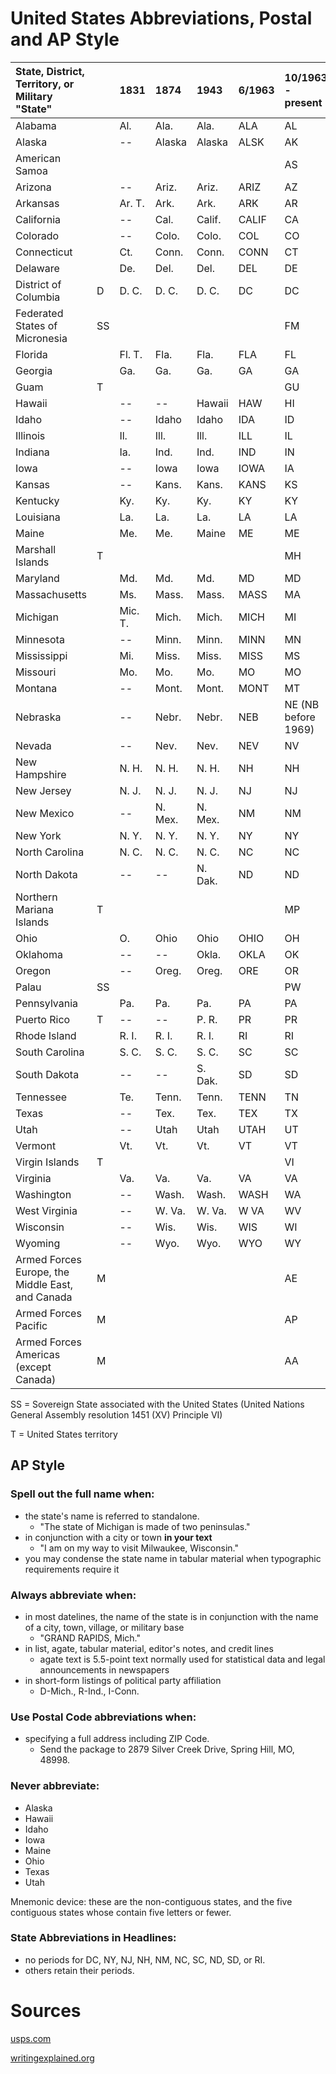 # United States Abbreviations, Postal and AP Style

| State, District, Territory, or Military "State"  |    | 1831    | 1874    | 1943    | 6/1963 | 10/1963 - present   | AP Style |
|:-------------------------------------------------|:---|:--------|:--------|:--------|:-------|:--------------------|:---------|
| Alabama                                          |    | Al.     | Ala.    | Ala.    | ALA    | AL                  | Ala.     |
| Alaska                                           |    | --      | Alaska  | Alaska  | ALSK   | AK                  | Alaska   |
| American Samoa                                   |    |         |         |         |        | AS                  |          |
| Arizona                                          |    | --      | Ariz.   | Ariz.   | ARIZ   | AZ                  | Ariz.    |
| Arkansas                                         |    | Ar. T.  | Ark.    | Ark.    | ARK    | AR                  | Ark.     |
| California                                       |    | --      | Cal.    | Calif.  | CALIF  | CA                  | Calif.   |
| Colorado                                         |    | --      | Colo.   | Colo.   | COL    | CO                  | Colo.    |
| Connecticut                                      |    | Ct.     | Conn.   | Conn.   | CONN   | CT                  | Conn.    |
| Delaware                                         |    | De.     | Del.    | Del.    | DEL    | DE                  | Del.     |
| District of Columbia                             | D  | D. C.   | D. C.   | D. C.   | DC     | DC                  | D.C.     |
| Federated States of Micronesia                   | SS |         |         |         |        | FM                  |          |
| Florida                                          |    | Fl. T.  | Fla.    | Fla.    | FLA    | FL                  | Fla.     |
| Georgia                                          |    | Ga.     | Ga.     | Ga.     | GA     | GA                  | Ga.      |
| Guam                                             | T  |         |         |         |        | GU                  |          |
| Hawaii                                           |    | --      | --      | Hawaii  | HAW    | HI                  | Hawaii   |
| Idaho                                            |    | --      | Idaho   | Idaho   | IDA    | ID                  | Idaho    |
| Illinois                                         |    | Il.     | Ill.    | Ill.    | ILL    | IL                  | Ill.     |
| Indiana                                          |    | Ia.     | Ind.    | Ind.    | IND    | IN                  | Ind.     |
| Iowa                                             |    | --      | Iowa    | Iowa    | IOWA   | IA                  | Iowa     |
| Kansas                                           |    | --      | Kans.   | Kans.   | KANS   | KS                  | Kan.     |
| Kentucky                                         |    | Ky.     | Ky.     | Ky.     | KY     | KY                  | Ky.      |
| Louisiana                                        |    | La.     | La.     | La.     | LA     | LA                  | La.      |
| Maine                                            |    | Me.     | Me.     | Maine   | ME     | ME                  | Maine    |
| Marshall Islands                                 | T  |         |         |         |        | MH                  |          |
| Maryland                                         |    | Md.     | Md.     | Md.     | MD     | MD                  | Md.      |
| Massachusetts                                    |    | Ms.     | Mass.   | Mass.   | MASS   | MA                  | Mass.    |
| Michigan                                         |    | Mic. T. | Mich.   | Mich.   | MICH   | MI                  | Mich.    |
| Minnesota                                        |    | --      | Minn.   | Minn.   | MINN   | MN                  | Minn.    |
| Mississippi                                      |    | Mi.     | Miss.   | Miss.   | MISS   | MS                  | Miss.    |
| Missouri                                         |    | Mo.     | Mo.     | Mo.     | MO     | MO                  | Mo.      |
| Montana                                          |    | --      | Mont.   | Mont.   | MONT   | MT                  | Mont.    |
| Nebraska                                         |    | --      | Nebr.   | Nebr.   | NEB    | NE (NB before 1969) | Neb.     |
| Nevada                                           |    | --      | Nev.    | Nev.    | NEV    | NV                  | Nev.     |
| New Hampshire                                    |    | N. H.   | N. H.   | N. H.   | NH     | NH                  | N.H.     |
| New Jersey                                       |    | N. J.   | N. J.   | N. J.   | NJ     | NJ                  | N.J.     |
| New Mexico                                       |    | --      | N. Mex. | N. Mex. | NM     | NM                  | N.M.     |
| New York                                         |    | N. Y.   | N. Y.   | N. Y.   | NY     | NY                  | N.Y.     |
| North Carolina                                   |    | N. C.   | N. C.   | N. C.   | NC     | NC                  | N.C.     |
| North Dakota                                     |    | --      | --      | N. Dak. | ND     | ND                  | N.D.     |
| Northern Mariana Islands                         | T  |         |         |         |        | MP                  |          |
| Ohio                                             |    | O.      | Ohio    | Ohio    | OHIO   | OH                  | Ohio     |
| Oklahoma                                         |    | --      | --      | Okla.   | OKLA   | OK                  | Okla.    |
| Oregon                                           |    | --      | Oreg.   | Oreg.   | ORE    | OR                  | Ore.     |
| Palau                                            | SS |         |         |         |        | PW                  |          |
| Pennsylvania                                     |    | Pa.     | Pa.     | Pa.     | PA     | PA                  | Pa.      |
| Puerto Rico                                      | T  | --      | --      | P. R.   | PR     | PR                  |          |
| Rhode Island                                     |    | R. I.   | R. I.   | R. I.   | RI     | RI                  | R.I.     |
| South Carolina                                   |    | S. C.   | S. C.   | S. C.   | SC     | SC                  | S.C.     |
| South Dakota                                     |    | --      | --      | S. Dak. | SD     | SD                  | S.D.     |
| Tennessee                                        |    | Te.     | Tenn.   | Tenn.   | TENN   | TN                  | Tenn.    |
| Texas                                            |    | --      | Tex.    | Tex.    | TEX    | TX                  | Texas    |
| Utah                                             |    | --      | Utah    | Utah    | UTAH   | UT                  | Utah     |
| Vermont                                          |    | Vt.     | Vt.     | Vt.     | VT     | VT                  | Vt.      |
| Virgin Islands                                   | T  |         |         |         |        | VI                  |          |
| Virginia                                         |    | Va.     | Va.     | Va.     | VA     | VA                  | Va.      |
| Washington                                       |    | --      | Wash.   | Wash.   | WASH   | WA                  | Wash.    |
| West Virginia                                    |    | --      | W. Va.  | W. Va.  | W VA   | WV                  | W.Va.    |
| Wisconsin                                        |    | --      | Wis.    | Wis.    | WIS    | WI                  | Wis.     |
| Wyoming                                          |    | --      | Wyo.    | Wyo.    | WYO    | WY                  | Wyo.     |
| Armed Forces Europe, the Middle East, and Canada | M  |         |         |         |        | AE                  |          |
| Armed Forces Pacific                             | M  |         |         |         |        | AP                  |          |
| Armed Forces Americas (except Canada)            | M  |         |         |         |        | AA                  |          |

SS = Sovereign State associated with the United States (United Nations
General Assembly resolution 1451 (XV) Principle VI)

T = United States territory

## AP Style

### Spell out the full name when:

-   the state's name is referred to standalone.
    -   "The state of Michigan is made of two peninsulas."
-   in conjunction with a city or town **in your text**
    -   "I am on my way to visit Milwaukee, Wisconsin."
-   you may condense the state name in tabular material when
    typographic requirements require it

### Always abbreviate when:

-   in most datelines, the name of the state is in conjunction with
    the name of a city, town, village, or military base
    -   "GRAND RAPIDS, Mich."
-   in list, agate, tabular material, editor's notes, and credit lines
    -   agate text is 5.5-point text normally used for statistical
        data and legal announcements in newspapers
-   in short-form listings of political party affiliation
    -   D-Mich., R-Ind., I-Conn.

### Use Postal Code abbreviations when:

-   specifying a full address including ZIP Code.
    -   Send the package to 2879 Silver Creek Drive, Spring Hill, MO, 48998.

### Never abbreviate:

-   Alaska
-   Hawaii
-   Idaho
-   Iowa
-   Maine
-   Ohio
-   Texas
-   Utah

Mnemonic device: these are the non-contiguous states, and the five
contiguous states whose contain five letters or fewer.

### State Abbreviations in Headlines:

-   no periods for DC, NY, NJ, NH, NM, NC, SC, ND, SD, or RI.
-   others retain their periods.

# Sources

[usps.com](https://about.usps.com/who-we-are/postal-history/state-abbreviations.htm)

[writingexplained.org](https://writingexplained.org/ap-style/ap-style-state-abbreviations)
